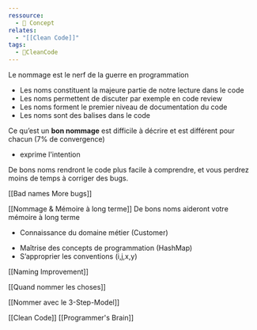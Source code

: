 ```yaml
---
ressource:
  - 🧠 Concept
relates:
  - "[[Clean Code]]"
tags:
  - 🫧CleanCode
---
```


Le nommage est le nerf de la guerre en programmation
* Les noms constituent la majeure partie de notre lecture dans le code
* Les noms permettent de discuter par exemple en code review
* Les noms forment le premier niveau de documentation du code
* Les noms sont des balises dans le code

Ce qu’est un **bon nommage** est difficile à décrire et est différent pour chacun (7% de convergence)
- exprime l'intention

De bons noms rendront le code plus facile à comprendre, et vous perdrez moins de temps à corriger des bugs.

[[Bad names More bugs]]

[[Nommage & Mémoire à long terme]]
De bons noms aideront votre mémoire à long terme 
- Connaissance du domaine métier (Customer)
* Maîtrise des concepts de programmation (HashMap)
* S’approprier les conventions (i,j,x,y)

[[Naming Improvement]]

[[Quand nommer les choses]]

[[Nommer avec le 3-Step-Model]]

[[Clean Code]] [[Programmer's Brain]]